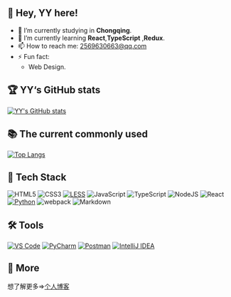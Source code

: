 ## :wave: Hey, YY here!

- 🔭 I’m currently studying in **Chongqing**.
- 🌱 I’m currently learning **React**,**TypeScript** ,**Redux**.
- 📫 How to reach me: 2569630663@qq.com
- ⚡ Fun fact:
  - Web Design.

## 🏆 YY‘s GitHub stats

[![YY's GitHub stats](https://github-readme-stats.vercel.app/api?username=YYGod0120&theme=vue)](https://github.com/anuraghazra/github-readme-stats)

## 📚 The current commonly used

[![Top Langs](https://github-readme-stats.vercel.app/api/top-langs/?username=YYGod0120)](https://github.com/anuraghazra/github-readme-stats)

## 🚀 Tech Stack

![HTML5](https://img.shields.io/badge/html5-%23E34F26.svg?style=for-the-badge&logo=html5&logoColor=white)
![CSS3](https://img.shields.io/badge/css3-%231572B6.svg?style=for-the-badge&logo=css3&logoColor=white)
[![LESS](https://img.shields.io/badge/LESS-1D365D?style=for-the-badge&logo=less&logoColor=white)](http://lesscss.org/)
![JavaScript](https://img.shields.io/badge/javascript-%23323330.svg?style=for-the-badge&logo=javascript&logoColor=%23F7DF1E)
![TypeScript](https://img.shields.io/badge/typescript-%23007ACC.svg?style=for-the-badge&logo=typescript&logoColor=white)
![NodeJS](https://img.shields.io/badge/node.js-6DA55F?style=for-the-badge&logo=node.js&logoColor=white)
![React](https://img.shields.io/badge/react-%2320232a.svg?style=for-the-badge&logo=react&logoColor=%2361DAFB)
[![Python](https://img.shields.io/badge/Python-grey.svg?logo=python&style=for-the-badge)](https://www.python.org/)
![webpack](https://img.shields.io/badge/webpack-%2320232a.svg?style=for-the-badge&logo=webpack&logoColor=%238DD6F9)
![Markdown](https://img.shields.io/badge/Markdown-000000?style=for-the-badge&logo=markdown&logoColor=white)

## 🛠️ Tools

[![VS Code](https://img.shields.io/badge/VS_Code-007ACC?style=for-the-badge&logo=visual-studio-code&logoColor=white)](https://code.visualstudio.com/)
[![PyCharm](https://img.shields.io/badge/PyCharm-3776AB?style=for-the-badge&logo=pycharm&logoColor=27C346)](https://www.jetbrains.com/pycharm/)
[![Postman](https://img.shields.io/badge/Postman-FF6C37?style=for-the-badge&logo=postman&logoColor=white)](https://www.postman.com/)
[![IntelliJ IDEA](https://img.shields.io/badge/IntelliJ_IDEA-000000?style=for-the-badge&logo=intellij-idea&logoColor=white)](https://www.jetbrains.com/idea/)

## 🔗 More

想了解更多=>[个人博客](https://www.YYGod0120.com)

<!--
**YYGod0120/YYGod0120** is a ✨ _special_ ✨ repository because its `README.md` (this file) appears on your GitHub profile.

Here are some ideas to get you started:

- 🔭 I’m currently working on ...
- 🌱 I’m currently learning ...
- 👯 I’m looking to collaborate on ...
- 🤔 I’m looking for help with ...
- 💬 Ask me about ...
- 📫 How to reach me: ...
- 😄 Pronouns: ...
- ⚡ Fun fact: ...
-->

